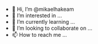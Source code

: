 - 👋 Hi, I’m @mikaelhakeam
- 👀 I’m interested in ...
- 🌱 I’m currently learning ...
- 💞️ I’m looking to collaborate on ...
- 📫 How to reach me ...

<!---
mikaelhakeam/mikaelhakeam is a ✨ special ✨ repository because its `README.md` (this file) appears on your GitHub profile.
You can click the Preview link to take a look at your changes.
--->
